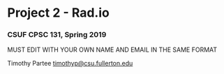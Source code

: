# Project 2 - Rad.io
### CSUF CPSC 131, Spring 2019

MUST EDIT WITH YOUR OWN NAME AND EMAIL IN THE SAME FORMAT

Timothy Partee timothyp@csu.fullerton.edu
